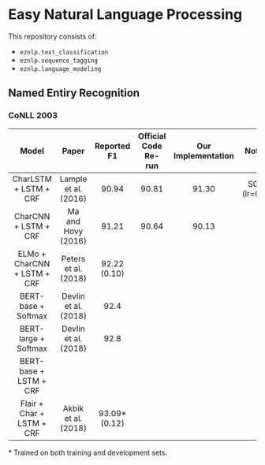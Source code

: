 # Easy Natural Language Processing

This repository consists of:
* `eznlp.text_classification`
* `eznlp.sequence_tagging`
* `eznlp.language_modeling`


## Named Entiry Recognition
### CoNLL 2003 

| Model    | Paper | Reported F1 | Official Code Re-run | Our Implementation | Notes |
|:--------:|:-----:|:-----------:|:--------------------:|:------------------:|:-----:|
| CharLSTM + LSTM + CRF | Lample et al. (2016) | 90.94 | 90.81 | 91.30 | SGD (lr=0.1) |
| CharCNN + LSTM + CRF  | Ma and Hovy (2016)   | 91.21 | 90.64 | 90.13 |   
| ELMo + CharCNN + LSTM + CRF | Peters et al. (2018) | 92.22 (0.10) | 
| BERT-base + Softmax         | Devlin et al. (2018) | 92.4 |
| BERT-large + Softmax        | Devlin et al. (2018) | 92.8 |
| BERT-base + LSTM + CRF      | 
| Flair + Char + LSTM + CRF   | Akbik et al. (2018)  | 93.09* (0.12) |

\* Trained on both training and development sets. 


